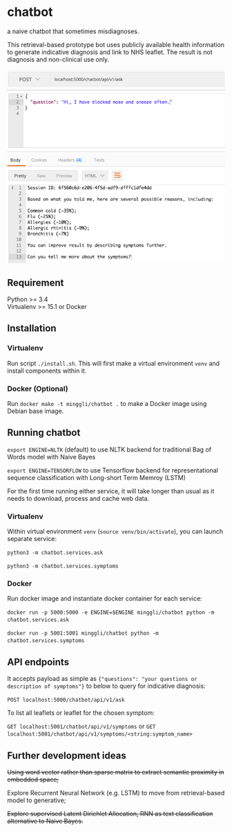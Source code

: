 # chatbot
a naive chatbot that sometimes misdiagnoses.

This retrieval-based prototype bot uses publicly available health information to generate indicative diagnosis and link to NHS leaflet. The result is not diagnosis and non-clinical use only.

![alt text](screenshots/example_cold.png "example common cold")

## Requirement
Python >= 3.4  
Virtualenv >= 15.1 or Docker

## Installation
### Virtualenv
Run script `./install.sh`. This will first make a virtual environment `venv` and install components within it.
### Docker (Optional)
Run `docker make -t minggli/chatbot .` to make a Docker image using Debian base image.

## Running chatbot

`export ENGINE=NLTK` (default) to use NLTK backend for traditional Bag of Words model with Naive Bayes  

`export ENGINE=TENSORFLOW` to use Tensorflow backend for representational sequence classification with Long-short Term Memroy (LSTM)

For the first time running either service, it will take longer than usual as it needs to download, process and cache web data.  

### Virtualenv
Within virtual environment `venv` (`source venv/bin/activate`), you can launch separate service:  

`python3 -m chatbot.services.ask`  

`python3 -m chatbot.services.symptoms`
### Docker
Run docker image and instantiate docker container for each service:  

`docker run -p 5000:5000 -e ENGINE=$ENGINE minggli/chatbot python -m chatbot.services.ask`  

`docker run -p 5001:5001 minggli/chatbot python -m chatbot.services.symptoms`  

## API endpoints
It accepts payload as simple as `{"questions": "your questions or description of symptoms"}` to below to query for indicative diagnosis:  

`POST localhost:5000/chatbot/api/v1/ask`  

To list all leaflets or leaflet for the chosen symptom:  

`GET localhost:5001/chatbot/api/v1/symptoms` or
`GET localhost:5001/chatbot/api/v1/symptoms/<string:symptom_name>`

## Further development ideas
~~Using word vector rather than sparse matrix to extract semantic proximity in embedded space;~~

Explore Recurrent Neural Network (e.g. LSTM) to move from retrieval-based model to generative;

~~Explore supervised Latent Dirichlet Allocation, RNN as text classification alternative to Naive Bayes.~~
